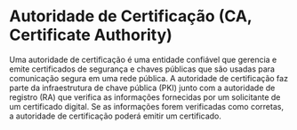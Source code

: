 # Autoridade de Certificação (CA, Certificate Authority)

Uma autoridade de certificação é uma entidade confiável que gerencia e emite certificados de segurança e chaves públicas que são usadas para comunicação segura em uma rede pública. A autoridade de certificação faz parte da infraestrutura de chave pública (PKI) junto com a autoridade de registro (RA) que verifica as informações fornecidas por um solicitante de um certificado digital. Se as informações forem verificadas como corretas, a autoridade de certificação poderá emitir um certificado.
